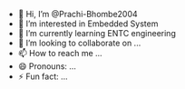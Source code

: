 - 👋 Hi, I’m @Prachi-Bhombe2004
- 👀 I’m interested in Embedded System
- 🌱 I’m currently learning ENTC engineering
- 💞️ I’m looking to collaborate on ...
- 📫 How to reach me ...
- 😄 Pronouns: ...
- ⚡ Fun fact: ...

<!---
Prachi-Bhombe2004/Prachi-Bhombe2004 is a ✨ special ✨ repository because its `README.md` (this file) appears on your GitHub profile.
You can click the Preview link to take a look at your changes.
--->
